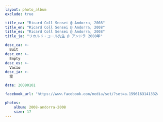 ```yaml
---
layout: photo_album
exclude: true

title_ca: "Ricard Coll Sensei @ Andorra, 2008"
title_en: "Ricard Coll Sensei @ Andorra, 2008"
title_es: "Ricard Coll Sensei @ Andorra, 2008"
title_ja: "リカルド・コール先生 @ アンドラ 2008年"

desc_ca: >-
  Buit
desc_en: >-
  Empty
desc_es: >-
  Vacío
desc_ja: >-
  空

date: 20080101

facebook_url: "https://www.facebook.com/media/set/?set=a.159616314133247"

photos:
    album: 2008-andorra-2008
    size: 17
---
```

